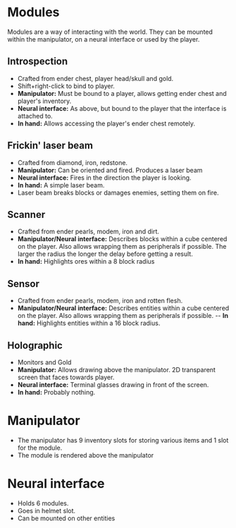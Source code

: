 # Modules

Modules are a way of interacting with the world. They can be mounted within
the manipulator, on a neural interface or used by the player.

## Introspection
 - Crafted from ender chest, player head/skull and gold.
 - Shift+right-click to bind to player.
 - **Manipulator:** Must be bound to a player, allows getting ender chest
   and player's inventory.
 - **Neural interface:** As above, but bound to the player that the interface
   is attached to.
 - **In hand:** Allows accessing the player's ender chest remotely.

## Frickin' laser beam
 - Crafted from diamond, iron, redstone.
 - **Manipulator:** Can be oriented and fired. Produces a laser beam
 - **Neural interface:** Fires in the direction the player is looking.
 - **In hand:** A simple laser beam.
 - Laser beam breaks blocks or damages enemies, setting them on fire.

## Scanner
 - Crafted from ender pearls, modem, iron and dirt.
 - **Manipulator/Neural interface:** Describes blocks within a cube centered on the player.
   Also allows wrapping them as peripherals if possible. The larger the radius the longer the
   delay before getting a result.
 - **In hand:** Highlights ores within a 8 block radius

## Sensor
 - Crafted from ender pearls, modem, iron and rotten flesh.
 - **Manipulator/Neural interface:** Describes entities within a cube centered on the player.
   Also allows wrapping them as peripherals if possible.
 -- **In hand:** Highlights entities within a 16 block radius.

## Holographic
 - Monitors and Gold
 - **Manipulator:** Allows drawing above the manipulator. 2D transparent screen that faces
   towards player.
 - **Neural interface:** Terminal glasses drawing in front of the screen.
 - **In hand:** Probably nothing.

# Manipulator
 - The manipulator has 9 inventory slots for storing various items and 1 slot for the
   module.
 - The module is rendered above the manipulator

# Neural interface
 - Holds 6 modules.
 - Goes in helmet slot.
 - Can be mounted on other entities

